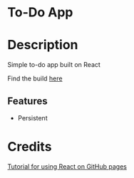 # To-Do App

# Description

Simple to-do app built on React

Find the build [here](https://blueputty01.github.io/to-do/)

## Features

- Persistent

# Credits

[Tutorial for using React on GitHub pages](https://github.com/gitname/react-gh-pages)
